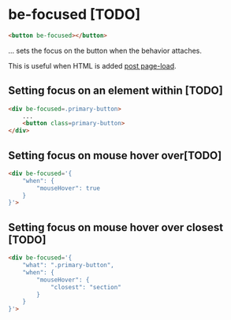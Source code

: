 # be-focused [TODO]

```html
<button be-focused></button>
```

... sets the focus on the button when the behavior attaches.

This  is useful when HTML is added [post page-load](https://stackoverflow.com/questions/27313872/auto-focus-is-not-working-for-input-field).

## Setting focus on an element within [TODO]

```html
<div be-focused=.primary-button>
    ...
    <button class=primary-button>
</div>
```

## Setting focus on mouse hover over[TODO]

```html
<div be-focused='{
    "when": {
        "mouseHover": true
    }
}'>
```

## Setting focus on mouse hover over closest [TODO]

```html
<div be-focused='{
    "what": ".primary-button",
    "when": {
        "mouseHover": {
            "closest": "section"
        }
    }
}'>
```






